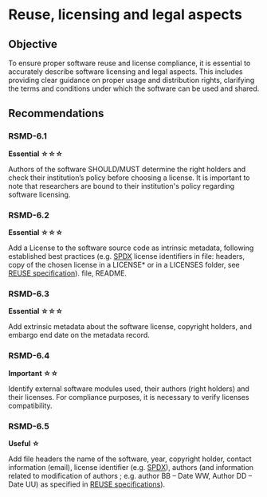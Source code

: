 # Reuse, licensing and legal aspects
## Objective
To ensure proper software reuse and license compliance, it is essential to accurately describe software licensing and legal aspects. This includes providing clear guidance on proper usage and distribution rights, clarifying the terms and conditions under which the software can be used and shared.

## Recommendations
### RSMD-6.1
**Essential ☆☆☆**

Authors of the software SHOULD/MUST determine the right holders and check their institution’s policy before choosing a license. It is important to note that researchers are bound to their institution's policy regarding software licensing. 

### RSMD-6.2
**Essential ☆☆☆**

Add a License to the software source code as intrinsic metadata, following established best practices (e.g. [SPDX](https://spdx.org/licenses/) license identifiers in file: headers, copy of the chosen license in a LICENSE* or in a LICENSES folder, see [REUSE specification](https://reuse.software/tutorial/)). file, README.


### RSMD-6.3
**Essential ☆☆☆**

Add extrinsic metadata about the software license, copyright holders, and embargo end date on the metadata record.

### RSMD-6.4
**Important ☆☆**

Identify external software modules used, their authors (right holders) and their licenses. For compliance purposes, it is necessary to verify licenses compatibility.

### RSMD-6.5
**Useful ☆**

Add file headers the name of the software, year, copyright holder, contact information (email), license identifier (e.g. [SPDX](https://spdx.org/licenses/)), authors (and information related to modification of authors ; e.g. author BB – Date WW, Author DD – Date UU) as specified in [REUSE specifications](https://reuse.software/spec/)).
